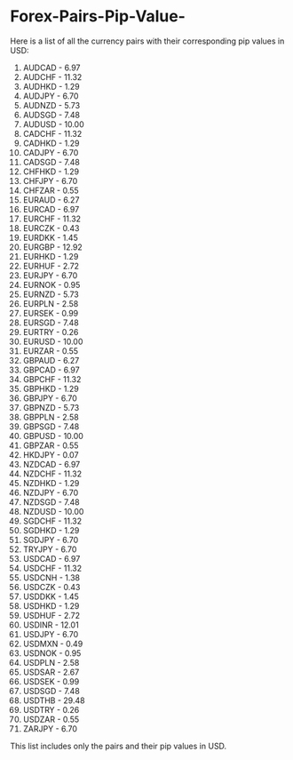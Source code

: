 # Forex-Pairs-Pip-Value-

Here is a list of all the currency pairs with their corresponding pip values in USD:

1. AUDCAD - 6.97  
2. AUDCHF - 11.32  
3. AUDHKD - 1.29  
4. AUDJPY - 6.70  
5. AUDNZD - 5.73  
6. AUDSGD - 7.48  
7. AUDUSD - 10.00  
8. CADCHF - 11.32  
9. CADHKD - 1.29  
10. CADJPY - 6.70  
11. CADSGD - 7.48  
12. CHFHKD - 1.29  
13. CHFJPY - 6.70  
14. CHFZAR - 0.55  
15. EURAUD - 6.27  
16. EURCAD - 6.97  
17. EURCHF - 11.32  
18. EURCZK - 0.43  
19. EURDKK - 1.45  
20. EURGBP - 12.92  
21. EURHKD - 1.29  
22. EURHUF - 2.72  
23. EURJPY - 6.70  
24. EURNOK - 0.95  
25. EURNZD - 5.73  
26. EURPLN - 2.58  
27. EURSEK - 0.99  
28. EURSGD - 7.48  
29. EURTRY - 0.26  
30. EURUSD - 10.00  
31. EURZAR - 0.55  
32. GBPAUD - 6.27  
33. GBPCAD - 6.97  
34. GBPCHF - 11.32  
35. GBPHKD - 1.29  
36. GBPJPY - 6.70  
37. GBPNZD - 5.73  
38. GBPPLN - 2.58  
39. GBPSGD - 7.48  
40. GBPUSD - 10.00  
41. GBPZAR - 0.55  
42. HKDJPY - 0.07  
43. NZDCAD - 6.97  
44. NZDCHF - 11.32  
45. NZDHKD - 1.29  
46. NZDJPY - 6.70  
47. NZDSGD - 7.48  
48. NZDUSD - 10.00  
49. SGDCHF - 11.32  
50. SGDHKD - 1.29  
51. SGDJPY - 6.70  
52. TRYJPY - 6.70  
53. USDCAD - 6.97  
54. USDCHF - 11.32  
55. USDCNH - 1.38  
56. USDCZK - 0.43  
57. USDDKK - 1.45  
58. USDHKD - 1.29  
59. USDHUF - 2.72  
60. USDINR - 12.01  
61. USDJPY - 6.70  
62. USDMXN - 0.49  
63. USDNOK - 0.95  
64. USDPLN - 2.58  
65. USDSAR - 2.67  
66. USDSEK - 0.99  
67. USDSGD - 7.48  
68. USDTHB - 29.48  
69. USDTRY - 0.26  
70. USDZAR - 0.55  
71. ZARJPY - 6.70  

This list includes only the pairs and their pip values in USD.
